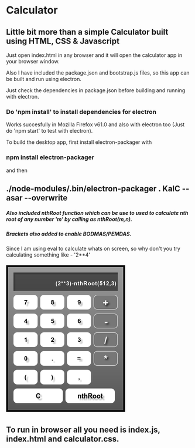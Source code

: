 # Calculator

## Little bit more than a simple Calculator built using HTML, CSS & Javascript


Just open index.html in any browser and it will open the calculator app in your browser window.

Also I have included the package.json and bootstrap.js files, so this app can be built and run using electron.

Just check the dependencies in package.json before building and running with electron.

### Do 'npm install' to install dependencies for electron


Works succesfully in Mozilla Firefox v61.0 and also with electron too (Just do 'npm start' to test with electron).

To build the desktop app, first install electron-packager with
### npm install electron-packager

and then 

## ./node-modules/.bin/electron-packager . KalC --asar --overwrite


##### Also included nthRoot function which can be use to used to calculate nth root of any number 'm' by calling as nthRoot(m,n).

##### Brackets also added to enable BODMAS/PEMDAS.


Since I am using eval to calculate whats on screen, so why don't you try calculating something like - '2**4'

###### ![KalC.png](KalC.png)


## To run in browser all you need is index.js, index.html and calculator.css.
